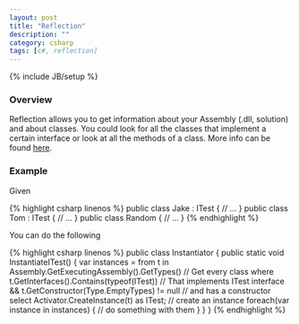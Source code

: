 ```yaml
---
layout: post
title: "Reflection"
description: ""
category: csharp
tags: [c#, reflection]
---
```

{% include JB/setup %}

<!-- Overview -->
<h3>Overview</h3>

Reflection allows you to get information about your Assembly (.dll, solution) and about classes. You could look for all the classes that implement a certain interface or look at all the methods of a class. More info can be found [here](https://msdn.microsoft.com/en-us/library/ms173183.aspx).

<!-- Example -->
<h3>Example</h3>


Given

<!-- Code -->
{% highlight csharp linenos %}
public class Jake : ITest {
    // ...
}
public class Tom : ITest {
    // ...
}
public class Random {
    // ...
}
{% endhighlight %}
<!-- END Code -->

You can do the following


<!-- Code -->
{% highlight csharp linenos %}
public class Instantiator {
    public static void InstantiateITest() {
        var instances = from t in Assembly.GetExecutingAssembly().GetTypes()  // Get every class
                        where t.GetInterfaces().Contains(typeof(ITest))       // That implements ITest interface
                              && t.GetConstructor(Type.EmptyTypes) != null    // and has a constructor
                        select Activator.CreateInstance(t) as ITest;          // create an instance
        foreach(var instance in instances) {
            // do something with them
        }
    }
}
{% endhighlight %}
<!-- END Code -->